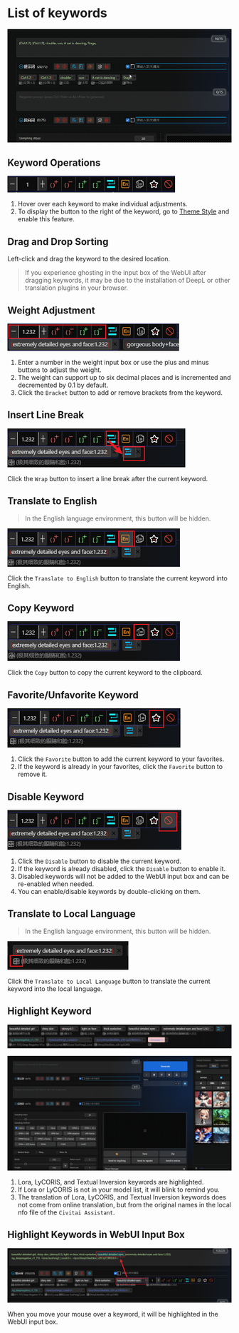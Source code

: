 # List of keywords

![](./assets/images/demo.quick_adjust.gif)

## Keyword Operations

![](./assets/images/ListOfKeywords/btns.png)

1. Hover over each keyword to make individual adjustments.
2. To display the button to the right of the keyword, go to [Theme Style](/ThemeStyle.md#theme-style) and enable this feature.

## Drag and Drop Sorting

Left-click and drag the keyword to the desired location.

> If you experience ghosting in the input box of the WebUI after dragging keywords, it may be due to the installation of DeepL or other translation plugins in your browser.

## Weight Adjustment

![](./assets/images/ListOfKeywords/weight.png)

1. Enter a number in the weight input box or use the plus and minus buttons to adjust the weight.
2. The weight can support up to six decimal places and is incremented and decremented by 0.1 by default.
3. Click the `Bracket` button to add or remove brackets from the keyword.

## Insert Line Break

![](./assets/images/ListOfKeywords/wrap.png)

Click the `Wrap` button to insert a line break after the current keyword.

## Translate to English

> In the English language environment, this button will be hidden.

![](./assets/images/ListOfKeywords/english.png)

Click the `Translate to English` button to translate the current keyword into English.

## Copy Keyword

![](./assets/images/ListOfKeywords/copy.png)

Click the `Copy` button to copy the current keyword to the clipboard.

## Favorite/Unfavorite Keyword

![](./assets/images/ListOfKeywords/favorite.png)

1. Click the `Favorite` button to add the current keyword to your favorites.
2. If the keyword is already in your favorites, click the `Favorite` button to remove it.

## Disable Keyword

![](./assets/images/ListOfKeywords/disable.png)

1. Click the `Disable` button to disable the current keyword.
2. If the keyword is already disabled, click the `Disable` button to enable it.
3. Disabled keywords will not be added to the WebUI input box and can be re-enabled when needed.
4. You can enable/disable keywords by double-clicking on them.

## Translate to Local Language

> In the English language environment, this button will be hidden.

![](./assets/images/ListOfKeywords/local_language.png)

Click the `Translate to Local Language` button to translate the current keyword into the local language.

## Highlight Keyword

![](./assets/images/ListOfKeywords/highlight.png)

![](./assets/images/demo.keyword_detection.gif)

1. Lora, LyCORIS, and Textual Inversion keywords are highlighted.
2. If Lora or LyCORIS is not in your model list, it will blink to remind you.
3. The translation of Lora, LyCORIS, and Textual Inversion keywords does not come from online translation, but from the original names in the local nfo file of the `Civitai Assistant`.

## Highlight Keywords in WebUI Input Box

![](./assets/images/ListOfKeywords/highlight_input.png)

When you move your mouse over a keyword, it will be highlighted in the WebUI input box.